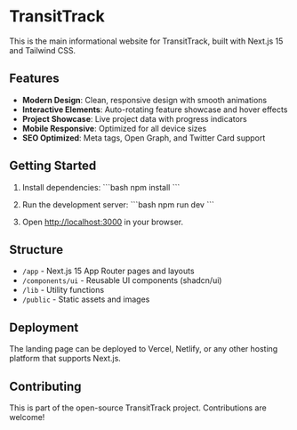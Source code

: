 # TransitTrack

This is the main informational website for TransitTrack, built with Next.js 15 and Tailwind CSS.

## Features

- **Modern Design**: Clean, responsive design with smooth animations
- **Interactive Elements**: Auto-rotating feature showcase and hover effects
- **Project Showcase**: Live project data with progress indicators
- **Mobile Responsive**: Optimized for all device sizes
- **SEO Optimized**: Meta tags, Open Graph, and Twitter Card support

## Getting Started

1. Install dependencies:
\`\`\`bash
npm install
\`\`\`

2. Run the development server:
\`\`\`bash
npm run dev
\`\`\`

3. Open [http://localhost:3000](http://localhost:3000) in your browser.

## Structure

- `/app` - Next.js 15 App Router pages and layouts
- `/components/ui` - Reusable UI components (shadcn/ui)
- `/lib` - Utility functions
- `/public` - Static assets and images

## Deployment

The landing page can be deployed to Vercel, Netlify, or any other hosting platform that supports Next.js.

## Contributing

This is part of the open-source TransitTrack project. Contributions are welcome!
